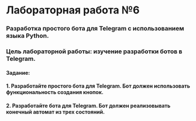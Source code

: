 # Лабораторная работа №6

### Разработка простого бота для Telegram с использованием языка Python.

### Цель лабораторной работы: изучение разработки ботов в Telegram.

#### Задание:

#### 1. Разработайте простого бота для Telegram. Бот должен использовать функциональность создания кнопок.

#### 2. Разработайте бота для Telegram. Бот должен реализовывать конечный автомат из трех состояний.